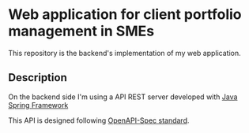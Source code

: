 # Web application for client portfolio management in SMEs
This repository is the backend's implementation of my web application.


## Description
On the backend side I'm using a API REST server developed with [Java Spring Framework](https://github.com/spring-projects/spring-framework)

This API is designed following [OpenAPI-Spec standard](https://spec.openapis.org/oas/v3.0.3).


